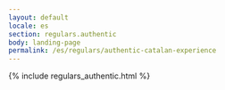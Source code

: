 ```yaml
---
layout: default
locale: es
section: regulars.authentic
body: landing-page
permalink: /es/regulars/authentic-catalan-experience
---
```


{% include regulars_authentic.html %}
